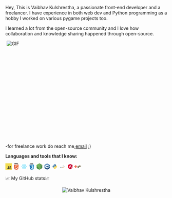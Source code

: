 Hey, This is Vaibhav Kulshrestha, a passionate front-end developer and a freelancer. I have experience in both web dev and Python programming as a hobby I worked on various pygame projects too.


 I learned a lot from the open-source community and I love how collaboration and knowledge sharing happened through open-source.


  <img align="right" alt="GIF" src="https://github.com/Vaibhavkulshrestha12/Vaibhavkulshrestha12/blob/228043e5e7dd004a1757716c19f17799fe7d6961/dfaf87i-35558ca0-8455-494a-8976-8476a6db2fd4.gif?raw=true" width="500" height="320" />
  
-for freelance work do reach me,[email](mailto:vaibhavkuslrestha55@gmail.com) ;)


**Languages and tools that I know:**  

<code><img height="20" src="https://raw.githubusercontent.com/github/explore/80688e429a7d4ef2fca1e82350fe8e3517d3494d/topics/javascript/javascript.png"></code>
<code><img height="20" src="https://raw.githubusercontent.com/github/explore/80688e429a7d4ef2fca1e82350fe8e3517d3494d/topics/html/html.png"></code>
<code><img height="20" src="https://raw.githubusercontent.com/github/explore/80688e429a7d4ef2fca1e82350fe8e3517d3494d/topics/react/react.png"></code>
<code><img height="20" src="https://raw.githubusercontent.com/github/explore/5c058a388828bb5fde0bcafd4bc867b5bb3f26f3/topics/css/css.png"></code>
<code><img height="20" src="https://raw.githubusercontent.com/github/explore/80688e429a7d4ef2fca1e82350fe8e3517d3494d/topics/nodejs/nodejs.png"></code>
<code><img height="20" src="https://raw.githubusercontent.com/github/explore/80688e429a7d4ef2fca1e82350fe8e3517d3494d/topics/cpp/cpp.png"></code>
<code><img height="20" src="https://raw.githubusercontent.com/github/explore/80688e429a7d4ef2fca1e82350fe8e3517d3494d/topics/python/python.png"></code>
<code><img height="20" src="https://raw.githubusercontent.com/github/explore/80688e429a7d4ef2fca1e82350fe8e3517d3494d/topics/mysql/mysql.png"></code>
<code><img height="20" src="https://raw.githubusercontent.com/github/explore/80688e429a7d4ef2fca1e82350fe8e3517d3494d/topics/angular/angular.png"></code>
<code><img height="20" src="https://raw.githubusercontent.com/github/explore/80688e429a7d4ef2fca1e82350fe8e3517d3494d/topics/git/git.png"></code>




📈 My GitHub stats📈

<p align="center"> <img src="https://github-readme-stats.vercel.app/api?username=Vaibhavkulshrestha12&show_icons=true&theme=gotham" alt="Vaibhav Kulshrestha" />
